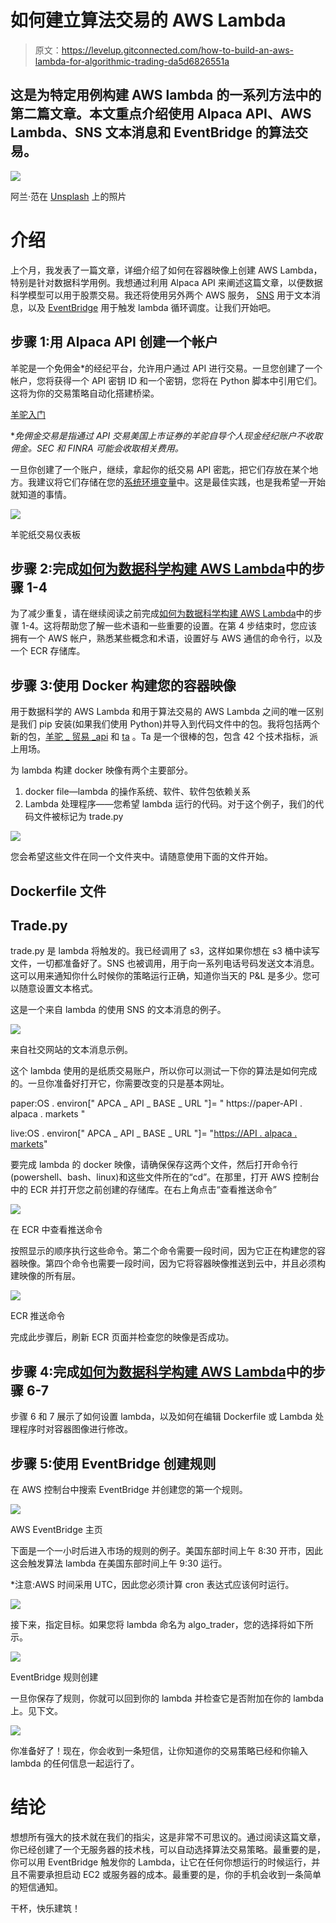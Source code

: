 # 如何建立算法交易的 AWS Lambda

> 原文：<https://levelup.gitconnected.com/how-to-build-an-aws-lambda-for-algorithmic-trading-da5d6826551a>

## 这是为特定用例构建 AWS lambda 的一系列方法中的第二篇文章。本文重点介绍使用 Alpaca API、AWS Lambda、SNS 文本消息和 EventBridge 的算法交易。

![](img/62faf962d118ad5070846ac19a4950ef.png)

阿兰·范在 [Unsplash](https://unsplash.com?utm_source=medium&utm_medium=referral) 上的照片

# 介绍

上个月，我发表了一篇文章，详细介绍了如何在容器映像上创建 AWS Lambda，特别是针对数据科学用例。我想通过利用 Alpaca API 来阐述这篇文章，以便数据科学模型可以用于股票交易。我还将使用另外两个 AWS 服务， [SNS](https://docs.aws.amazon.com/sns/index.html) 用于文本消息，以及 [EventBridge](https://aws.amazon.com/eventbridge/) 用于触发 lambda 循环调度。让我们开始吧。

## 步骤 1:用 Alpaca API 创建一个帐户

羊驼是一个免佣金*的经纪平台，允许用户通过 API 进行交易。一旦您创建了一个帐户，您将获得一个 API 密钥 ID 和一个密钥，您将在 Python 脚本中引用它们。这将为你的交易策略自动化搭建桥梁。

[羊驼入门](https://app.alpaca.markets/signup)

**免佣金交易是指通过 API 交易美国上市证券的羊驼自导个人现金经纪账户不收取佣金。SEC 和 FINRA 可能会收取相关费用。*

一旦你创建了一个账户，继续，拿起你的纸交易 API 密匙，把它们存放在某个地方。我建议将它们存储在您的[系统环境变量](https://towardsdatascience.com/securing-api-keys-with-environment-variables-using-anaconda-d30a7c48b1fd)中。这是最佳实践，也是我希望一开始就知道的事情。

![](img/d95d3aa120aa1a2d25174acadde49b57.png)

羊驼纸交易仪表板

## 步骤 2:完成[如何为数据科学构建 AWS Lambda](https://towardsdatascience.com/how-to-build-an-aws-lambda-for-data-science-cec62deaf0e9)中的步骤 1-4

为了减少重复，请在继续阅读之前完成[如何为数据科学构建 AWS Lambda](https://towardsdatascience.com/how-to-build-an-aws-lambda-for-data-science-cec62deaf0e9)中的步骤 1-4。这将帮助您了解一些术语和一些重要的设置。在第 4 步结束时，您应该拥有一个 AWS 帐户，熟悉某些概念和术语，设置好与 AWS 通信的命令行，以及一个 ECR 存储库。

## 步骤 3:使用 Docker 构建您的容器映像

用于数据科学的 AWS Lambda 和用于算法交易的 AWS Lambda 之间的唯一区别是我们 pip 安装(如果我们使用 Python)并导入到代码文件中的包。我将包括两个新的包，[羊驼 _ 贸易 _api](https://alpaca.markets/docs/api-documentation/) 和 [ta](https://github.com/bukosabino/ta) 。Ta 是一个很棒的包，包含 42 个技术指标，派上用场。

为 lambda 构建 docker 映像有两个主要部分。

1.  docker file—lambda 的操作系统、软件、软件包依赖关系
2.  Lambda 处理程序——您希望 lambda 运行的代码。对于这个例子，我们的代码文件被标记为 trade.py

![](img/7434ad98a0ae067cc166960bdc52beb6.png)

您会希望这些文件在同一个文件夹中。请随意使用下面的文件开始。

## Dockerfile 文件

## Trade.py

trade.py 是 lambda 将触发的。我已经调用了 s3，这样如果你想在 s3 桶中读写文件，一切都准备好了。SNS 也被调用，用于向一系列电话号码发送文本消息。这可以用来通知你什么时候你的策略运行正确，知道你当天的 P&L 是多少。您可以随意设置文本格式。

这是一个来自 lambda 的使用 SNS 的文本消息的例子。

![](img/bea5bf044435bcefb917d8ba4d9a3f70.png)

来自社交网站的文本消息示例。

这个 lambda 使用的是纸质交易账户，所以你可以测试一下你的算法是如何完成的。一旦你准备好打开它，你需要改变的只是基本网址。

paper:OS . environ[" APCA _ API _ BASE _ URL "]= " https://paper-API . alpaca . markets "

live:OS . environ[" APCA _ API _ BASE _ URL "]= "[https://API . alpaca . markets](https://api.alpaca.markets)"

要完成 lambda 的 docker 映像，请确保保存这两个文件，然后打开命令行(powershell、bash、linux)和这些文件所在的“cd”。在那里，打开 AWS 控制台中的 ECR 并打开您之前创建的存储库。在右上角点击“查看推送命令”

![](img/312e25f916d656375f63f927cbffbe20.png)

在 ECR 中查看推送命令

按照显示的顺序执行这些命令。第二个命令需要一段时间，因为它正在构建您的容器映像。第四个命令也需要一段时间，因为它将容器映像推送到云中，并且必须构建映像的所有层。

![](img/dfcce70b07065502e19edd1870e23dc5.png)

ECR 推送命令

完成此步骤后，刷新 ECR 页面并检查您的映像是否成功。

## 步骤 4:完成[如何为数据科学构建 AWS Lambda](https://towardsdatascience.com/how-to-build-an-aws-lambda-for-data-science-cec62deaf0e9)中的步骤 6-7

步骤 6 和 7 展示了如何设置 lambda，以及如何在编辑 Dockerfile 或 Lambda 处理程序时对容器图像进行修改。

## 步骤 5:使用 EventBridge 创建规则

在 AWS 控制台中搜索 EventBridge 并创建您的第一个规则。

![](img/a33d1cd22c7a308ef364e89d53d20b52.png)

AWS EventBridge 主页

下面是一个一小时后进入市场的规则的例子。美国东部时间上午 8:30 开市，因此这会触发算法 lambda 在美国东部时间上午 9:30 运行。

*注意:AWS 时间采用 UTC，因此您必须计算 cron 表达式应该何时运行。

![](img/6e9a809233b5f36a43cec20fb1d07b8d.png)

接下来，指定目标。如果您将 lambda 命名为 algo_trader，您的选择将如下所示。

![](img/8bbeec049150aae1648d14fcecd114cd.png)

EventBridge 规则创建

一旦你保存了规则，你就可以回到你的 lambda 并检查它是否附加在你的 lambda 上。见下文。

![](img/bae1abe576cba793653804bccc27c330.png)

你准备好了！现在，你会收到一条短信，让你知道你的交易策略已经和你输入 lambda 的任何信息一起运行了。

# 结论

想想所有强大的技术就在我们的指尖，这是非常不可思议的。通过阅读这篇文章，你已经创建了一个无服务器的技术栈，可以自动选择算法交易策略。最重要的是，你可以用 EventBridge 触发你的 Lambda，让它在任何你想运行的时候运行，并且不需要承担启动 EC2 或服务器的成本。最重要的是，你的手机会收到一条简单的短信通知。

干杯，快乐建筑！